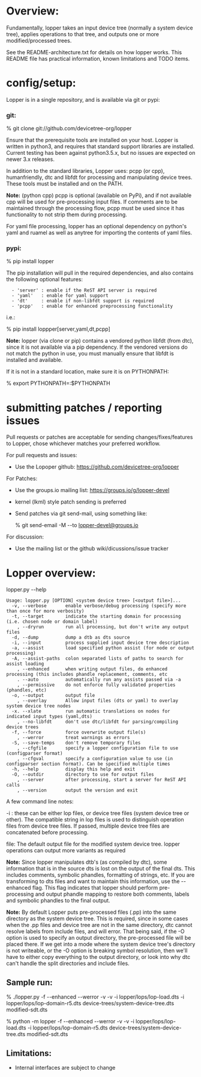 # Overview:

Fundamentally, lopper takes an input device tree (normally a system device tree),
applies operations to that tree, and outputs one or more modified/processed trees.

See the README-architecture.txt for details on how lopper works. This README file
has practical information, known limitations and TODO items.

# config/setup:

Lopper is in a single repository, and is available via git or pypi:

### git:

   % git clone git://github.com/devicetree-org/lopper

   Ensure that the prerequisite tools are installed on your host. Lopper is written
   in python3, and requires that standard support libraries are installed. Current
   testing has been against python3.5.x, but no issues are expected on newer 3.x
   releases.

   In addition to the standard libraries, Lopper uses: pcpp (or cpp), humanfriendly,
   dtc and libfdt for processing and manipulating device trees. These tools must be
   installed and on the PATH.

   **Note:** (python cpp) pcpp is optional (available on PyPi), and if not available cpp
   will be used for pre-processing input files. If comments are to be maintained
   through the processing flow, pcpp must be used since it has functionality to
   not strip them during processing.

   For yaml file processing, lopper has an optional dependency on python's yaml
   and ruamel as well as anytree for importing the contents of yaml files.

### pypi:

   % pip install lopper

   The pip installation will pull in the required dependencies, and also contains
   the following optional features:

      - 'server' : enable if the ReST API server is required
      - 'yaml'   : enable for yaml support
      - 'dt'     : enable if non-libfdt support is required
      - 'pcpp'   : enable for enhanced preprocessing functionality

   i.e.:

   % pip install loppper[server,yaml,dt,pcpp]

   **Note:** lopper (via clone or pip) contains a vendored python libfdt (from dtc), since
   it is not available via a pip dependency. If the vendored versions do not match
   the python in use, you must manually ensure that libfdt is installed and
   available.

   If it is not in a standard location, make sure it is on PYTHONPATH:

   % export PYTHONPATH=<path to pylibfdt>:$PYTHONPATH

# submitting patches / reporting issues

Pull requests or patches are acceptable for sending changes/fixes/features to Lopper,
chose whichever matches your preferred workflow.

For pull requests and issues:

  - Use the Lopoper github: https://github.com/devicetree-org/lopper

For Patches:

  - Use the groups.io mailing list: https://groups.io/g/lopper-devel
  - kernel (lkml) style patch sending is preferred
  - Send patches via git send-mail, using something like:

     % git send-email -M --to lopper-devel@groups.io <path to your patches>

For discussion:

  - Use the mailing list or the github wiki/dicussions/issue tracker

# Lopper overview:

lopper.py --help

    Usage: lopper.py [OPTION] <system device tree> [<output file>]...
      -v, --verbose       enable verbose/debug processing (specify more than once for more verbosity)
      -t, --target        indicate the starting domain for processing (i.e. chosen node or domain label)
        , --dryrun        run all processing, but don't write any output files
      -d, --dump          dump a dtb as dts source
      -i, --input         process supplied input device tree description
      -a, --assist        load specified python assist (for node or output processing)
      -A, --assist-paths  colon separated lists of paths to search for assist loading
        , --enhanced      when writing output files, do enhanced processing (this includes phandle replacement, comments, etc
        . --auto          automatically run any assists passed via -a
        , --permissive    do not enforce fully validated properties (phandles, etc)
      -o, --output        output file
        , --overlay       Allow input files (dts or yaml) to overlay system device tree nodes
      -x. --xlate         run automatic translations on nodes for indicated input types (yaml,dts)
        , --no-libfdt     don't use dtc/libfdt for parsing/compiling device trees
      -f, --force         force overwrite output file(s)
        , --werror        treat warnings as errors
      -S, --save-temps    don't remove temporary files
        , --cfgfile       specify a lopper configuration file to use (configparser format)
        , --cfgval        specify a configuration value to use (in configparser section format). Can be specified multiple times
      -h, --help          display this help and exit
      -O, --outdir        directory to use for output files
        , --server        after processing, start a server for ReST API calls
        , --version       output the version and exit

A few command line notes:

 -i <file>: these can be either lop files, or device tree files (system device
            tree or other). The compatible string in lop files is used to
            distinguish operation files from device tree files. If passed, multiple
            device tree files are concatenated before processing.

 <output> file: The default output file for the modified system device tree. lopper
                operations can output more variants as required

**Note:** Since lopper manipulates dtb's (as compiled by dtc), some information
that is in the source dts is lost on the output of the final dts. This includes
comments, symbolic phandles, formatting of strings, etc. If you are transforming
to dts files and want to maintain this information, use the --enhanced flag.
This flag indicates that lopper should perform pre-processing and output phandle
mapping to restore both comments, labels and symbolic phandles to the final
output.

**Note:** By default Lopper puts pre-processed files (.pp) into the same
directory as the system device tree. This is required, since in some cases when
the .pp files and device tree are not in the same directory, dtc cannot resolve
labels from include files, and will error. That being said, if the -O option is
used to specify an output directory, the pre-processed file will be placed
there. If we get into a mode where the system device tree's directory is not
writeable, or the -O option is breaking symbol resolution, then we'll have to
either copy everything to the output directory, or look into why dtc can't
handle the split directories and include files.

## Sample run:

  % ./lopper.py -f --enhanced --werror -v -v -i lopper/lops/lop-load.dts -i lopper/lops/lop-domain-r5.dts device-trees/system-device-tree.dts modified-sdt.dts


  % python -m lopper -f --enhanced --werror -v -v -i lopper/lops/lop-load.dts -i lopper/lops/lop-domain-r5.dts device-trees/system-device-tree.dts modified-sdt.dts

## Limitations:

 - Internal interfaces are subject to change

